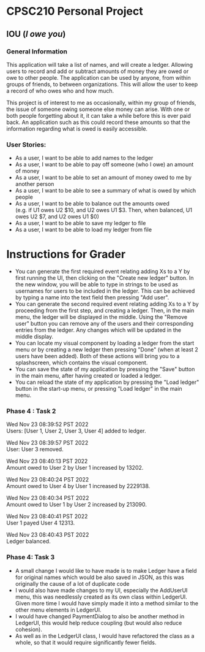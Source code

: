 # CPSC210 Personal Project

## IOU (_I owe you_)

### General Information

This application will take a list of names, and will create
a ledger. Allowing users to record and add or subtract amounts 
of money they are owed or owe to other people. The application can be used by anyone, 
from within groups of friends, to between organizations. This will allow the user
to keep a record of who owes who and how much.  

This project is of interest to me as occasionally, within my group of friends, 
the issue of someone owing someone else money can arise. With one or both people forgetting
about it, it can take a while before this is ever paid back. An application such as this could 
record these amounts so that the information regarding what is owed is easily accessible. 

### User Stories:  

- As a user, I want to be able to add names to the ledger  
- As a user, I want to be able to pay off someone (who I owe) an amount of money  
- As a user, I want to be able to set an amount of money owed to me by another person  
- As a user, I want to be able to see a summary of what is owed by which people  
- As a user, I want to be able to balance out the amounts owed  
(e.g. if U1 owes U2 $10, and U2 owes U1 $3. Then, when balanced, U1 owes U2 $7, and U2 owes U1 $0)
- As a user, I want to be able to save my ledger to file
- As a user, I want to be able to load my ledger from file

# Instructions for Grader

- You can generate the first required event relating adding Xs to a Y by
first running the UI, then clicking on the "Create new ledger" button. 
In the new window, you will be able to type in strings to be used as usernames for users to be included in the ledger. 
This can be achieved by typing a name into the text field then pressing "Add user".
- You can generate the second required event relating adding Xs to a Y by proceeding from the first step,
and creating a ledger. Then, in the main menu, the ledger will be displayed in the middle. Using the "Remove user"
button you can remove any of the users and their corresponding entries from the ledger. 
Any changes which will be updated in the middle display.
- You can locate my visual component by loading a ledger from the start menu or by creating a 
new ledger then pressing "Done" (when at least 2 users have been added). Both of these actions will bring you 
to a splashscreen, which contains the visual component.
- You can save the state of my application by pressing the "Save" button in the main menu, after having 
created or loaded a ledger.
- You can reload the state of my application by pressing the "Load ledger" button in the start-up 
menu, or pressing "Load ledger" in the main menu. 

### Phase 4 : Task 2
Wed Nov 23 08:39:52 PST 2022  
Users: [User 1, User 2, User 3, User 4] added to ledger.

Wed Nov 23 08:39:57 PST 2022  
User: User 3 removed.

Wed Nov 23 08:40:13 PST 2022  
Amount owed to User 2 by User 1 increased by 13202.

Wed Nov 23 08:40:24 PST 2022  
Amount owed to User 4 by User 1 increased by 2229138.

Wed Nov 23 08:40:34 PST 2022  
Amount owed to User 1 by User 2 increased by 213090.

Wed Nov 23 08:40:41 PST 2022  
User 1 payed User 4 12313.

Wed Nov 23 08:40:43 PST 2022  
Ledger balanced.


### Phase 4: Task 3
- A small change I would like to have made is to make Ledger have a field for original names which would be also saved in JSON,
as this was originally the cause of a lot of duplicate code
- I would also have made changes to my UI, especially the AddUserUI menu, this was needlessly created as its own class
within LedgerUI. Given more time I would have simply made it into a method similar to the other menu elements in LedgerUI.
- I would have changed PaymentDialog to also be another method in LedgerUI, this would help reduce coupling 
(but would also reduce cohesion).
- As well as in the LedgerUI class, I would have refactored the class as a whole, so that
it would require significantly fewer fields.


